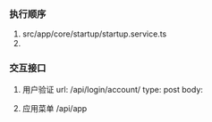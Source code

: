 ### 执行顺序
1. src/app/core/startup/startup.service.ts
2. 
### 交互接口
1. 用户验证
url: /api/login/account/
type: post
body: 

2. 应用菜单
/api/app